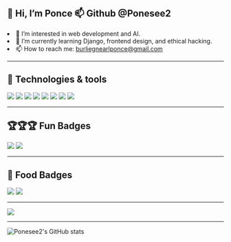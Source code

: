 <div style="display: flex; justify-content: space-between; align-items: start; gap: 20px;">
  
  <!-- Left Section: List -->
  <div>
    <h2>👋 Hi, I’m Ponce 📫 Github @Ponesee2</h2>
    <ul style="margin: 0; padding: 0; list-style-position: inside;"> 
      <li>👀 I’m interested in web development and AI.</li> 
      <li>🌱 I’m currently learning Django, frontend design, and ethical hacking.</li>
      <li>📫 How to reach me: <a href="mailto:burliegnearlponce@gmail.com">burliegnearlponce@gmail.com</a></li>  
    </ul>
  </div>
</div> 


---


## 🔧 Technologies & tools 
<p align="left">
  <img src="https://img.shields.io/badge/ChatGPT-74aa9c?style=for-the-badge&logo=openai&logoColor=white" />
  <img src="https://img.shields.io/badge/Twilio-F22F46?style=for-the-badge&logo=Twilio&logoColor=white" />
  <img src="https://img.shields.io/badge/Django-092E20?style=for-the-badge&logo=django&logoColor=green" />
  <img src="https://img.shields.io/badge/MongoDB-4EA94B?style=for-the-badge&logo=mongodb&logoColor=white" />
  <img src="https://img.shields.io/badge/Sqlite-003B57?style=for-the-badge&logo=sqlite&logoColor=white" />
  <img src="https://img.shields.io/badge/VSCode-0078D4?style=for-the-badge&logo=visual%20studio%20code&logoColor=white" />
  <img src="https://img.shields.io/badge/Visual_Studio-5C2D91?style=for-the-badge&logo=visual%20studio&logoColor=white" />
  <img src="https://img.shields.io/badge/Sublime_Text-575757?style=for-the-badge&logo=sublime-text&logoColor=important" />
</p>

---

## 🏆🏆🏆 Fun Badges   
<p align="left">
  <img src="https://img.shields.io/badge/Hacker-E34F26?style=for-the-badge&logo=kalilinux&logoColor=white" />
  <img src="https://img.shields.io/badge/Proud-Developer-orange?style=for-the-badge&logo=python&logoColor=white"/>
</p>

---

## 🍔 Food Badges  
<p align="left">
  <img src="https://img.shields.io/badge/KFC-F40027?style=for-the-badge&logo=kfc&logoColor=white" />
  <img src="https://img.shields.io/badge/McDonald's-FBC817?style=for-the-badge&logo=McDonald's&logoColor=white" />
</p>

---

<p align="left">
  <img src="https://media4.giphy.com/media/v1.Y2lkPTc5MGI3NjExem1kbWl0eHl0aHFqc3hkaGJhcGQ4emh2NnF2NXJpaWZibWF0dXF1dCZlcD12MV9pbnRlcm5hbF9naWZfYnlfaWQmY3Q9Zw/citBl9yPwnUOs/giphy.gif">
</p>

---

![Ponesee2's GitHub stats](https://github-readme-stats.vercel.app/api?username=Ponesee2&show_icons=true&theme=radical)

</div>
